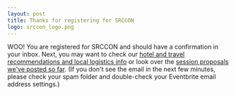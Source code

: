 ```yaml
---
layout: post
title: Thanks for registering for SRCCON
logo: srccon_logo.png
---
```


WOO! You are registered for SRCCON and should have a confirmation in your inbox. Next, you may want to check our [hotel and travel recommendations and local logistics info](/logistics) or look over the [session proposals we've posted so far](/sessions/proposals).
(If you don't see the email in the next few minutes, please check your spam folder and double-check your Eventbrite email address settings.) 
